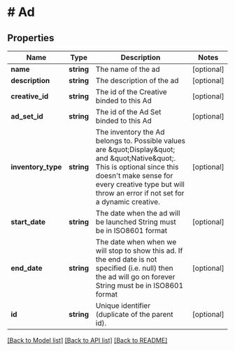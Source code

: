 # # Ad

## Properties

Name | Type | Description | Notes
------------ | ------------- | ------------- | -------------
**name** | **string** | The name of the ad | [optional]
**description** | **string** | The description of the ad | [optional]
**creative_id** | **string** | The id of the Creative binded to this Ad | [optional]
**ad_set_id** | **string** | The id of the Ad Set binded to this Ad | [optional]
**inventory_type** | **string** | The inventory the Ad belongs to. Possible values are \&quot;Display\&quot; and \&quot;Native\&quot;. This is optional since this doesn&#39;t make sense for every creative type but will throw an error if not set for a dynamic creative. | [optional]
**start_date** | **string** | The date when the ad will be launched  String must be in ISO8601 format | [optional]
**end_date** | **string** | The date when when we will stop to show this ad. If the end date is not specified (i.e. null) then the ad will go on forever  String must be in ISO8601 format | [optional]
**id** | **string** | Unique identifier (duplicate of the parent id). | [optional]

[[Back to Model list]](../../README.md#models) [[Back to API list]](../../README.md#endpoints) [[Back to README]](../../README.md)
